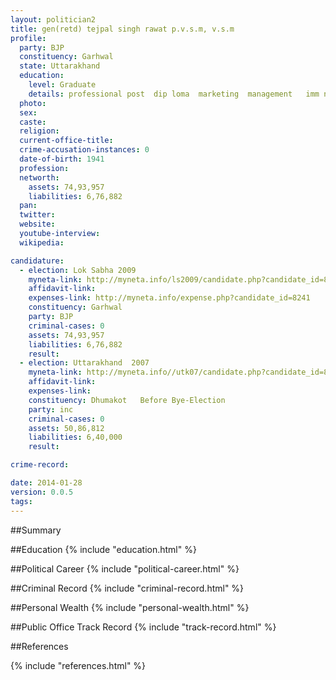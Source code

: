 ```yaml
---
layout: politician2
title: gen(retd) tejpal singh rawat p.v.s.m, v.s.m
profile: 
  party: BJP
  constituency: Garhwal
  state: Uttarakhand
  education: 
    level: Graduate
    details: professional post  dip loma  marketing  management   imm new delhi
  photo: 
  sex: 
  caste: 
  religion: 
  current-office-title: 
  crime-accusation-instances: 0
  date-of-birth: 1941
  profession: 
  networth: 
    assets: 74,93,957
    liabilities: 6,76,882
  pan: 
  twitter: 
  website: 
  youtube-interview: 
  wikipedia: 

candidature: 
  - election: Lok Sabha 2009
    myneta-link: http://myneta.info/ls2009/candidate.php?candidate_id=8241
    affidavit-link: 
    expenses-link: http://myneta.info/expense.php?candidate_id=8241
    constituency: Garhwal 
    party: BJP
    criminal-cases: 0
    assets: 74,93,957
    liabilities: 6,76,882
    result:  
  - election: Uttarakhand  2007
    myneta-link: http://myneta.info//utk07/candidate.php?candidate_id=83
    affidavit-link: 
    expenses-link: 
    constituency: Dhumakot   Before Bye-Election 
    party: inc
    criminal-cases: 0
    assets: 50,86,812
    liabilities: 6,40,000
    result:  

crime-record: 

date: 2014-01-28
version: 0.0.5
tags: 
---
```

##Summary


##Education
{% include "education.html" %}


##Political Career
{% include "political-career.html" %}


##Criminal Record
{% include "criminal-record.html" %}


##Personal Wealth
{% include "personal-wealth.html" %}


##Public Office Track Record
{% include "track-record.html" %}


##References


{% include "references.html" %}
